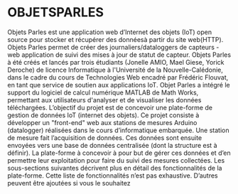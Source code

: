 # OBJETSPARLES
Objets Parles est une application web d’Internet des objets (IoT) open source pour stocker et récupérer des donnéesà partir du site web(HTTP).
Objets Parles permet de créer des journaliers/dataloggers de capteurs - web application de suivi des mises à jour de statut de capteur.
Objets Parles à été créés et lancés par trois étudiants (Jonelle AMIO, Mael Giese, Yorick Deroche) de licence Informatique à l'Université de la Nouvelle-Calédonie, dans le cadre du cours de Technologies Web encadré par Frédéric Flouvat, en tant que service de soutien aux applications IoT.
Objet Parles a intégré le support du logiciel de calcul numérique MATLAB de Math Works, permettant aux utilisateurs d'analyser et de visualiser les données téléchargées.
L’objectif du projet est de concevoir une plate-forme de gestion de données IoT (internet des objets).
Ce projet consiste à développer un "front-end" web aux stations de mesures Arduino (datalogger) réalisées dans le cours d’informatique embarquée.
Une station de mesure fait l’acquisition de données. Ces données sont ensuite envoyées vers une base de données centralisée (dont la structure est à définir).
La plate-forme à concevoir à pour but de gérer ces données et d’en permettre leur exploitation pour faire du suivi des mesures collectées. Les sous-sections suivantes décrivent plus en détail des fonctionnalités de la plate-forme. 
Cette liste de fonctionnalités n’est pas exhaustive. D’autres peuvent être ajoutées si vous le souhaitez

